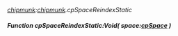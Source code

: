 _[chipmunk](../../modules/chipmunk/chipmunk-module.md):[chipmunk](../../modules/chipmunk/chipmunk-module.md).cpSpaceReindexStatic_
##### Function cpSpaceReindexStatic:Void( space:[cpSpace](../../modules/chipmunk/chipmunk-cpspace.md) )
